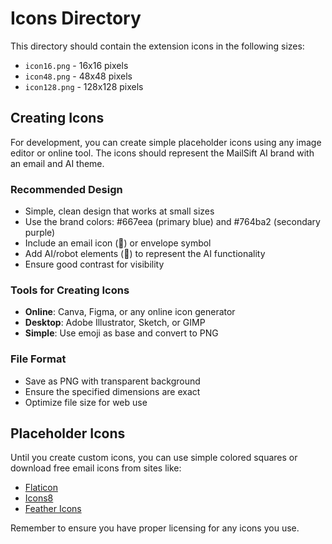 # Icons Directory

This directory should contain the extension icons in the following sizes:

- `icon16.png` - 16x16 pixels
- `icon48.png` - 48x48 pixels  
- `icon128.png` - 128x128 pixels

## Creating Icons

For development, you can create simple placeholder icons using any image editor or online tool. The icons should represent the MailSift AI brand with an email and AI theme.

### Recommended Design
- Simple, clean design that works at small sizes
- Use the brand colors: #667eea (primary blue) and #764ba2 (secondary purple)
- Include an email icon (📧) or envelope symbol
- Add AI/robot elements (🤖) to represent the AI functionality
- Ensure good contrast for visibility

### Tools for Creating Icons
- **Online**: Canva, Figma, or any online icon generator
- **Desktop**: Adobe Illustrator, Sketch, or GIMP
- **Simple**: Use emoji as base and convert to PNG

### File Format
- Save as PNG with transparent background
- Ensure the specified dimensions are exact
- Optimize file size for web use

## Placeholder Icons
Until you create custom icons, you can use simple colored squares or download free email icons from sites like:
- [Flaticon](https://www.flaticon.com/)
- [Icons8](https://icons8.com/)
- [Feather Icons](https://feathericons.com/)

Remember to ensure you have proper licensing for any icons you use. 